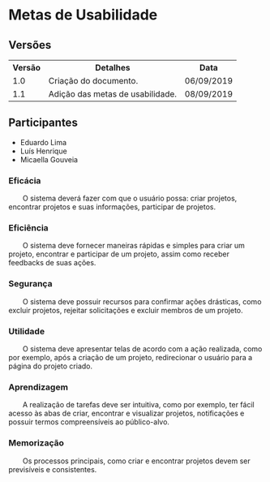 # Metas de Usabilidade
<div class="line"></div>

## Versões

<table class="versions">
	<tr>
		<th class="version_header">Versão</th>
		<th>Detalhes</th>
		<th>Data</th>
	</tr>
	<tr>
		<td>1.0</td>
		<td>Criação do documento.</td>
		<td>06/09/2019</td>
	</tr>	
	<tr>
		<td>1.1</td>
		<td>Adição das metas de usabilidade.</td>
		<td>08/09/2019</td>
	</tr>	
</table> 

## Participantes
- Eduardo Lima
- Luís Henrique
- Micaella Gouveia

### Eficácia
<p text-align="justify">&emsp;&emsp;O sistema deverá fazer com que o usuário possa: criar projetos, encontrar projetos e suas informações, participar de projetos.</p>

### Eficiência
<p text-align="justify">&emsp;&emsp;O sistema deve fornecer maneiras rápidas e simples para criar um projeto, encontrar e participar de um projeto, assim como receber feedbacks de suas ações.</p>

### Segurança
<p text-align="justify">&emsp;&emsp;O sistema deve possuir recursos para confirmar ações drásticas, como excluir projetos, rejeitar solicitações e excluir membros de um projeto.</p>

### Utilidade
<p text-align="justify">&emsp;&emsp;O sistema deve apresentar telas de acordo com a ação realizada, como por exemplo, após a criação de um projeto, redirecionar o usuário para a página do projeto criado.</p>

### Aprendizagem
<p text-align="justify">&emsp;&emsp;A realização de tarefas deve ser intuitiva, como por exemplo, ter fácil acesso às abas de criar, encontrar e visualizar projetos, notificações e possuir termos compreensíveis ao público-alvo.</p>

### Memorização
<p text-align="justify">&emsp;&emsp;Os processos principais, como criar e encontrar projetos devem ser previsíveis e consistentes.</p>